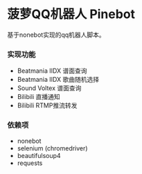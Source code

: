 ﻿# 菠萝QQ机器人 Pinebot
基于nonebot实现的qq机器人脚本。
### 实现功能
* Beatmania IIDX 谱面查询
* Beatmania IIDX 歌曲随机选择
* Sound Voltex 谱面查询
* Bilibili 直播通知
* Bilibili RTMP推流转发
### 依赖项
* nonebot
* selenium (chromedriver)
* beautifulsoup4
* requests
